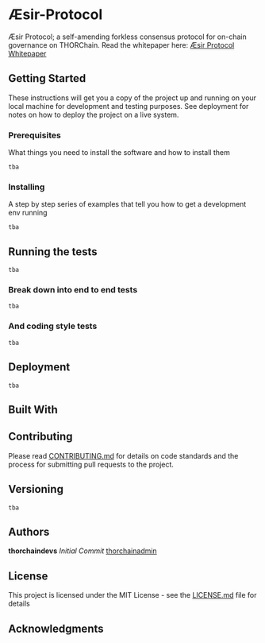 # Æsir-Protocol
Æsir Protocol; a self-amending forkless consensus protocol for on-chain governance on THORChain. Read the whitepaper here: [Æsir Protocol Whitepaper](https://github.com/thorchain/Resources/tree/master/Whitepapers/aesir-protocol)

## Getting Started

These instructions will get you a copy of the project up and running on your local machine for development and testing purposes. See deployment for notes on how to deploy the project on a live system.

### Prerequisites

What things you need to install the software and how to install them

```
tba
```

### Installing

A step by step series of examples that tell you how to get a development env running

```
tba
```


## Running the tests

```
tba
```

### Break down into end to end tests

```
tba
```


### And coding style tests

```
tba
```


## Deployment

```
tba
```

## Built With


## Contributing

Please read [CONTRIBUTING.md](https://github.com/thorchain/Resources/blob/master/contributing.md) for details on code standards and the process for submitting pull requests to the project.

## Versioning

```
tba
```

## Authors

**thorchaindevs** *Initial Commit* [thorchainadmin](https://github.com/thorchainadmin)

## License

This project is licensed under the MIT License - see the [LICENSE.md](https://github.com/thorchain/THORChain/blob/master/LICENSE.md) file for details

## Acknowledgments

